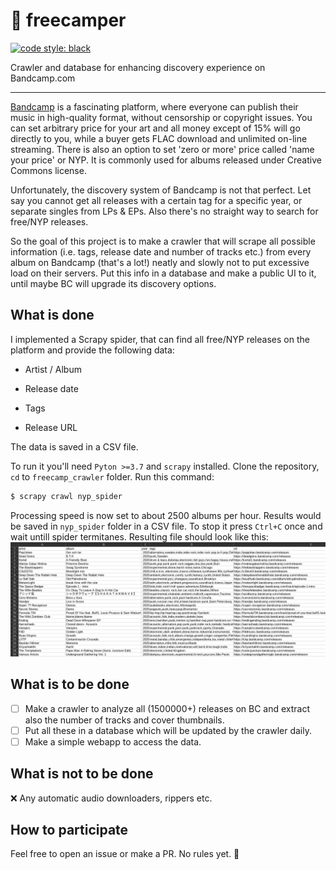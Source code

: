 # 🎵 freecamper
[![code style: black](https://img.shields.io/badge/code%20style-black-000000.svg)](https://github.com/psf/black)

Crawler and database for enhancing discovery experience on Bandcamp.com
***

[Bandcamp](https://bandcamp.com/) is a fascinating platform, where everyone can publish their music in high-quality format, without censorship or copyright issues. You can set arbitrary price for your art and all money except of 15% will go directly to you, while a buyer gets FLAC download and unlimited on-line streaming. There is also an option to set 'zero or more' price called 'name your price' or NYP. It is commonly used for albums released under Creative Commons license.

Unfortunately, the discovery system of Bandcamp is not that perfect. Let say you cannot get all releases with a certain tag for a specific year, or separate singles from LPs & EPs. Also there's no straight way to search for free/NYP releases.

So the goal of this project is to make a crawler that will scrape all possible information (i.e. tags, release date and number of tracks etc.) from every album on Bandcamp (that's a lot!) neatly and slowly not to put excessive load on their servers. Put this info in a database and make a public UI to it, until maybe BC will upgrade its discovery options.

## What is done

I implemented a Scrapy spider, that can find all free/NYP releases on the platform and provide the following data:

* Artist / Album

* Release date

* Tags

* Release URL

The data is saved in a CSV file.

To run it you'll need `Pyton >=3.7` and `scrapy` installed.
Clone the repository, `cd` to `freecamp_crawler` folder.
Run this command:
```bash
$ scrapy crawl nyp_spider
```
Processing speed is now set to about 2500 albums per hour.
Results would be saved in `nyp_spider` folder in a CSV file.
To stop it press `Ctrl+C` once and wait untill spider termitanes. 
Resulting file should look like this:
![CSV in LibreOffice](nyp_spider_test_output.png)

## What is to be done

- [ ] Make a crawler to analyze all (1500000+) releases on BC and extract also the number of tracks and cover thumbnails.
- [ ] Put all these in a database which will be updated by the crawler daily.
- [ ] Make a simple webapp to access the data.

## What is not to be done

❌ Any automatic audio downloaders, rippers etc.

## How to participate
Feel free to open an issue or make a PR. No rules yet. 🙂
